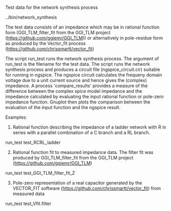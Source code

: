 Test data for the network synthesis process

../bin/network_synthesis

The test data consists of an impedance which may be in rational function form (GGI_TLM_filter_fit 
from the GGI_TLM project (https://github.com/ggiemr/GGI_TLM)) or alternatively
in pole-residue form as produced by the Vector_fit process (https://github.com/chrissmartt/vector_fit)

The script run_test runs the network synthesis process. The argument of run_test is the filename for 
the test data. The script runs the network synthesis process and produces a circuit file (ngspice_circuit.cir)
suitable for running in ngspice. The ngspice circuit calculates the frequeny domain voltage due to 
a unit current source and hence gives the (complex) impedance. 
A process 'compare_results' provides a measure of the difference between the complex spice model impedance and the
impedance calculated by evaluating the input rational function or pole-zero impedance function. 
Gnuplot then plots the comparison between the evaluation of the input function and the ngspice result. 

Examples:

1. Rational function describing the impedance of a ladder network with R in series with a parallel combination
of a C branch and a RL branch.

run_test test_RCRL_ladder

2. Rational function fit to measured impedance data. 
The filter fit was produced by GGI_TLM_filter_fit from the GGI_TLM project (https://github.com/ggiemr/GGI_TLM)

run_test test_GGI_TLM_filter_fit_Z

3. Pole-zero representation of a real capacitor generated by the VECTOR_FIT software (https://github.com/chrissmartt/vector_fit)
from measured data

run_test test_Vfit.filter

